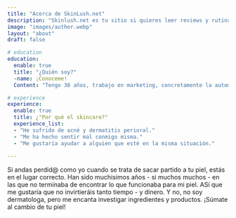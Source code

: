 ```yaml
---
title: "Acerca de SkinLush.net"
description: "Skinlush.net es tu sitio si quieres leer reviews y rutinas que saquen el mejor partido a tu piel. "
image: "images/author.webp"
layout: "about"
draft: false

# education
education:
  enable: true
  title: "¿Quién soy?"
  -name: ¡Conoceme!
  Content: "Tengo 38 años, trabajo en marketing, concretamente la automatización de comunicación por email.Entre mis hobbies se encuentran: viajar, maquillaje, moda, los mangas y los animes. Así que compagino todos estos con mi afición a publicar en RRSS y Blogs."

# experience
experience:
  enable: true
  title: ¿"Por qué el skincare?"
  experience_list:
  - "He sufrido de acné y dermatitis perioral."
  - "Me ha hecho sentir mal conmigo misma."
  - "Me gustaría ayudar a alguien que esté en la misma situación."
  
---
```


Si andas perdid@ como yo cuando se trata de sacar partido a tu piel, estás en el lugar correcto. Han sido muchisimos años - si muchos muchos - en las que no terminaba de encontrar lo que funcionaba para mi piel. ASí que me gustaría que no invirtieráis tanto tiempo - y dinero. 
Y no, no soy dermatologa, pero me encanta investigar ingredientes y productos. 
¡Súmate al cambio de tu piel!